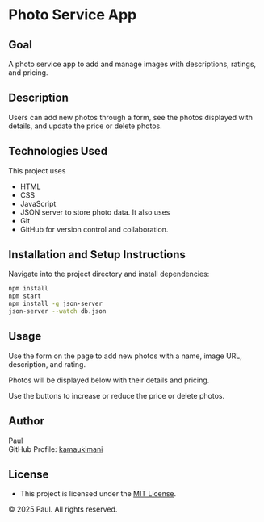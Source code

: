 # Photo Service App

## Goal

A photo service app to add and manage images with descriptions, ratings, and pricing.

## Description

Users can add new photos through a form, see the photos displayed with details, and update the price or delete photos.

## Technologies Used

This project uses  
* HTML  
* CSS  
* JavaScript  
* JSON server to store photo data. It also uses  
* Git  
* GitHub for version control and collaboration.


## Installation and Setup Instructions

Navigate into the project directory and install dependencies:

```bash
npm install
npm start
npm install -g json-server
json-server --watch db.json
```



## Usage
Use the form on the page to add new photos with a name, image URL, description, and rating.

Photos will be displayed below with their details and pricing.

Use the buttons to increase or reduce the price or delete photos.
## Author
Paul  
GitHub Profile: [kamaukimani](https://github.com/kamaukimani)

## License

- This project is licensed under the [MIT License](https://opensource.org/licenses/MIT).

© 2025 Paul. All rights reserved.




